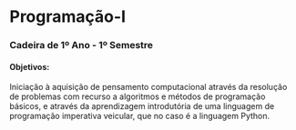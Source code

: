 # Programação-I

### Cadeira de 1º Ano - 1º Semestre

#### Objetivos:
Iniciação à aquisição de pensamento computacional através da resolução de problemas com recurso a algoritmos e métodos de programação básicos, e através da aprendizagem introdutória de uma linguagem de programação imperativa veicular, que no caso é a linguagem Python.
